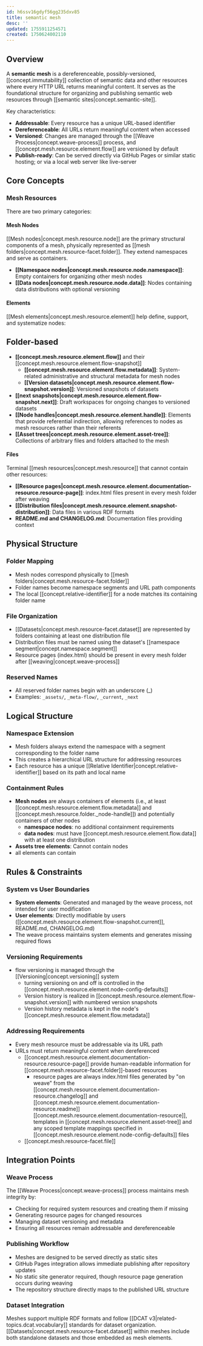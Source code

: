 ```yaml
---
id: h6ssv16gdyf56gg235dxv85
title: semantic mesh
desc: ''
updated: 1755911254571
created: 1750624002110
---
```


## Overview

A **semantic mesh** is a dereferenceable, possibly-versioned, [[concept.immutability]] collection of semantic data and other resources where every HTTP URL returns meaningful content. It serves as the foundational structure for organizing and publishing semantic web resources through [[semantic sites|concept.semantic-site]].

Key characteristics:
- **Addressable**: Every resource has a unique URL-based identifier
- **Dereferenceable**: All URLs return meaningful content when accessed
- **Versioned**: Changes are managed through the [[Weave Process|concept.weave-process]] process, and [[concept.mesh.resource.element.flow]] are versioned by default
- **Publish-ready**: Can be served directly via GitHub Pages or similar static hosting; or via a local web server like live-server

## Core Concepts

### Mesh Resources

There are two primary categories:

#### Mesh Nodes

[[Mesh nodes|concept.mesh.resource.node]] are the primary structural components of a mesh, physically represented as [[mesh folders|concept.mesh.resource-facet.folder]]. They extend namespaces and serve as containers.

- **[[Namespace nodes|concept.mesh.resource.node.namespace]]**: Empty containers for organizing other mesh nodes
- **[[Data nodes|concept.mesh.resource.node.data]]**: Nodes containing data distributions with optional versioning


#### Elements

[[Mesh elements|concept.mesh.resource.element]] help define, support, and systematize nodes:

## Folder-based

- **[[concept.mesh.resource.element.flow]]** and their [[concept.mesh.resource.element.flow-snapshot]]
  - **[[concept.mesh.resource.element.flow.metadata]]**: System-related administrative and structural metadata for mesh nodes
  - **[[Version datasets|concept.mesh.resource.element.flow-snapshot.version]]**: Versioned snapshots of datasets
- **[[next snapshots|concept.mesh.resource.element.flow-snapshot.next]]**: Draft workspaces for ongoing changes to versioned datasets
- **[[Node handles|concept.mesh.resource.element.handle]]**: Elements that provide referential indirection, allowing references to nodes as mesh resources rather than their referents
- **[[Asset trees|concept.mesh.resource.element.asset-tree]]**: Collections of arbitrary files and folders attached to the mesh

#### Files

Terminal [[mesh resources|concept.mesh.resource]] that cannot contain other resources:

- **[[Resource pages|concept.mesh.resource.element.documentation-resource.resource-page]]**: index.html files present in every mesh folder after weaving
- **[[Distribution files|concept.mesh.resource.element.snapshot-distribution]]**: Data files in various RDF formats
- **README.md and CHANGELOG.md**: Documentation files providing context


## Physical Structure

### Folder Mapping
- Mesh nodes correspond physically to [[mesh folders|concept.mesh.resource-facet.folder]]
- Folder names become namespace segments and URL path components
- The local [[concept.relative-identifier]] for a node matches its containing folder name

### File Organization
- [[Datasets|concept.mesh.resource-facet.dataset]] are represented by folders containing at least one distribution file
- Distribution files must be named using the dataset's [[namespace segment|concept.namespace.segment]]
- Resource pages (index.html) should be present in every mesh folder after [[weaving|concept.weave-process]]

### Reserved Names
- All reserved folder names begin with an underscore (_)
- Examples: `_assets/`, `_meta-flow/`, `_current`, `_next`

## Logical Structure

### Namespace Extension
- Mesh folders always extend the namespace with a segment corresponding to the folder name
- This creates a hierarchical URL structure for addressing resources
- Each resource has a unique [[Relative Identifier|concept.relative-identifier]] based on its path and local name

### Containment Rules
- **Mesh nodes** are always containers of elements (i.e., at least [[concept.mesh.resource.element.flow.metadata]] and [[concept.mesh.resource.folder._node-handle]]) and potentially containers of other nodes 
  - **namespace nodes**: no additional containment requirements
  - **data nodes**: must have [[concept.mesh.resource.element.flow.data]] with at least one distribution
- **Assets tree elements**: Cannot contain nodes
- all elements can contain 

## Rules & Constraints

### System vs User Boundaries
- **System elements**: Generated and managed by the weave process, not intended for user modification
- **User elements**: Directly modifiable by users ([[concept.mesh.resource.element.flow-snapshot.current]], README.md, CHANGELOG.md)
- The weave process maintains system elements and generates missing required flows

### Versioning Requirements
- flow versioning is managed through the [[Versioning|concept.versioning]] system
  - turning versioning on and off is controlled in the [[concept.mesh.resource.element.node-config-defaults]]
  - Version history is realized in [[concept.mesh.resource.element.flow-snapshot.version]] with numbered version snapshots
  - Version history metadata is kept in the node's [[concept.mesh.resource.element.flow.metadata]]

### Addressing Requirements
- Every mesh resource must be addressable via its URL path
- URLs must return meaningful content when dereferenced
  - [[concept.mesh.resource.element.documentation-resource.resource-page]] provide human-readable information for [[concept.mesh.resource-facet.folder]]-based resources
    - resource pages are always index.html files generated by "on weave" from the [[concept.mesh.resource.element.documentation-resource.changelog]] and [[concept.mesh.resource.element.documentation-resource.readme]] [[concept.mesh.resource.element.documentation-resource]], templates in [[concept.mesh.resource.element.asset-tree]] and any scoped template mappings specified in [[concept.mesh.resource.element.node-config-defaults]] files 
  - [[concept.mesh.resource-facet.file]]

## Integration Points

### Weave Process
The [[Weave Process|concept.weave-process]] process maintains mesh integrity by:
- Checking for required system resources and creating them if missing
- Generating resource pages for changed resources
- Managing dataset versioning and metadata
- Ensuring all resources remain addressable and dereferenceable

### Publishing Workflow
- Meshes are designed to be served directly as static sites
- GitHub Pages integration allows immediate publishing after repository updates
- No static site generator required, though resource page generation occurs during weaving
- The repository structure directly maps to the published URL structure

### Dataset Integration
Meshes support multiple RDF formats and follow [[DCAT v3|related-topics.dcat.vocabulary]] standards for dataset organization. [[Datasets|concept.mesh.resource-facet.dataset]] within meshes include both standalone datasets and those embedded as mesh elements.
